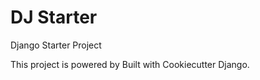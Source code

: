 DJ Starter
==========

Django Starter Project

This project is powered by Built with Cookiecutter Django.